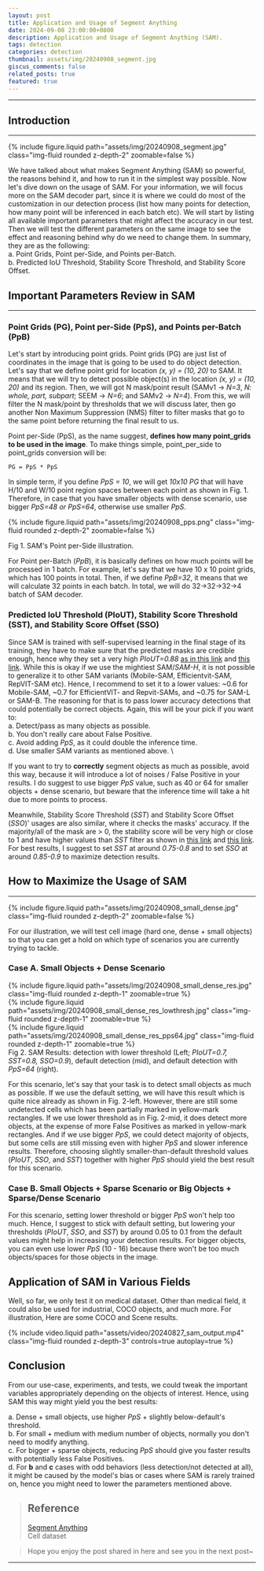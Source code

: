 ```yaml
---
layout: post
title: Application and Usage of Segment Anything
date: 2024-09-08 23:00:00+0800
description: Application and Usage of Segment Anything (SAM).
tags: detection
categories: detection
thumbnail: assets/img/20240908_segment.jpg
giscus_comments: false
related_posts: true
featured: true
---
```


---

## Introduction

---

{% include figure.liquid path="assets/img/20240908_segment.jpg" class="img-fluid rounded z-depth-2" zoomable=false %}

We have talked about what makes Segment Anything (SAM) so powerful, the reasons behind it, and how to run it in the simplest way possible. Now let's dive down on the usage of SAM. For your information, we will focus more on the SAM decoder part, since it is where we could do most of the customization in our detection process (list how many points for detection, how many point will be inferenced in each batch etc). We will start by listing all available important parameters that might affect the accuracy in our test. Then we will test the different parameters on the same image to see the effect and reasoning behind why do we need to change them. In summary, they are as the following: \
a. Point Grids, Point per-Side, and Points per-Batch. \
b. Predicted IoU Threshold, Stability Score Threshold, and Stability Score Offset.

## Important Parameters Review in SAM

---

### Point Grids (PG), Point per-Side (PpS), and Points per-Batch (PpB)

Let's start by introducing point grids. Point grids (PG) are just list of coordinates in the image that is going to be used to do object detection. Let's say that we define point grid for location _(x, y) = (10, 20)_ to SAM. It means that we will try to detect possible object(s) in the location _(x, y) = (10, 20)_ and its region. Then, we will got N mask/point result (SAMv1 -> _N=3_, _N: whole, part, subpart_; SEEM -> _N=6_; and SAMv2 -> _N=4_). From this, we will filter the N mask/point by thresholds that we will discuss later, then go another Non Maximum Suppression (NMS) filter to filter masks that go to the same point before returning the final result to us.

Point per-Side (PpS), as the name suggest, **defines how many point_grids to be used in the image**. To make things simple, point_per_side to point_grids conversion will be:

```
PG = PpS * PpS
```

In simple term, if you define _PpS = 10_, we will get _10x10 PG_ that will have H/10 and W/10 point region spaces between each point as shown in Fig. 1. Therefore, in case that you have smaller objects with dense scenario, use bigger _PpS=48 or PpS=64_, otherwise use smaller _PpS_.

{% include figure.liquid path="assets/img/20240908_pps.png" class="img-fluid rounded z-depth-2" zoomable=false %}

<div class="caption">
    Fig 1. SAM's Point per-Side illustration.
</div>

For Point per-Batch (_PpB_), it is basically defines on how much points will be processed in 1 batch. For example, let's say that we have 10 x 10 point grids, which has 100 points in total. Then, if we define _PpB=32_, it means that we will calculate 32 points in each batch. In total, we will do 32->32->32->4 batch of SAM decoder.

### Predicted IoU Threshold (PIoUT), Stability Score Threshold (SST), and Stability Score Offset (SSO)

Since SAM is trained with self-supervised learning in the final stage of its training, they have to make sure that the predicted masks are credible enough, hence why they set a very high _PIoUT=0.88_ [as in this link](https://github.com/facebookresearch/segment-anything/blob/main/segment_anything/automatic_mask_generator.py#L41) and [this link](https://github.com/facebookresearch/segment-anything/blob/main/segment_anything/automatic_mask_generator.py#L296-L297). While this is okay if we use the mightiest SAM/_SAM-H_, it is not possible to generalize it to other SAM variants (Mobile-SAM, Efficientvit-SAM, RepVIT-SAM etc). Hence, I recommend to set it to a lower values: ~0.6 for Mobile-SAM, ~0.7 for EfficientVIT- and Repvit-SAMs, and ~0.75 for SAM-L or SAM-B. The reasoning for that is to pass lower accuracy detections that could potentially be correct objects. Again, this will be your pick if you want to: \
a. Detect/pass as many objects as possible. \
b. You don't really care about False Positive. \
c. Avoid adding _PpS_, as it could double the inference time. \
d. Use smaller SAM variants as mentioned above. \

If you want to try to **correctly** segment objects as much as possible, avoid this way, because it will introduce a lot of noises / False Positive in your results. I do suggest to use bigger _PpS_ value, such as 40 or 64 for smaller objects + dense scenario, but beware that the inference time will take a hit due to more points to process.

Meanwhile, Stability Score Threshold (_SST_) and Stability Score Offset (_SSO_)' usages are also similar, where it checks the masks' accuracy. If the majority/all of the mask are > 0, the stability score will be very high or close to 1 and have higher values than _SST_ filter as shown in [this link](https://github.com/facebookresearch/segment-anything/blob/main/segment_anything/automatic_mask_generator.py#L300-L305) and [this link](https://github.com/facebookresearch/segment-anything/blob/main/segment_anything/automatic_mask_generator.py#L300-L302). For best results, I suggest to set _SST_ at around _0.75-0.8_ and to set _SSO_ at around _0.85-0.9_ to maximize detection results.

## How to Maximize the Usage of SAM

---

{% include figure.liquid path="assets/img/20240908_small_dense.jpg" class="img-fluid rounded z-depth-2" zoomable=false %}

For our illustration, we will test cell image (hard one, dense + small objects) so that you can get a hold on which type of scenarios you are currently trying to tackle.

### Case A. Small Objects + Dense Scenario

<div class="row mt-3">
    <div class="col-sm mt-3 mt-md-0">
        {% include figure.liquid path="assets/img/20240908_small_dense_res.jpg" class="img-fluid rounded z-depth-1" zoomable=true %}
    </div>
    <div class="col-sm mt-3 mt-md-0">
        {% include figure.liquid path="assets/img/20240908_small_dense_res_lowthresh.jpg" class="img-fluid rounded z-depth-1" zoomable=true %}
    </div>
    <div class="col-sm mt-3 mt-md-0">
        {% include figure.liquid path="assets/img/20240908_small_dense_res_pps64.jpg" class="img-fluid rounded z-depth-1" zoomable=true %}
    </div>
</div>
<div class="caption">
    Fig 2. SAM Results: detection with lower threshold (Left; <i>PIoUT=0.7, SST=0.8, SSO=0.9</i>), default detection (mid), and default detection with <i>PpS=64</i> (right).
</div>

For this scenario, let's say that your task is to detect small objects as much as possible. If we use the default setting, we will have this result which is quite nice already as shown in Fig. 2-left. However, there are still some undetected cells which has been partially marked in yellow-mark rectangles. If we use lower threshold as in Fig. 2-mid, it does detect more objects, at the expense of more False Positives as marked in yellow-mark rectangles. And if we use bigger _PpS_, we could detect majority of objects, but some cells are still missing even with higher _PpS_ and slower inference results. Therefore, choosing slightly smaller-than-default threshold values (_PIoUT_, _SSO_, and _SST_) together with higher _PpS_ should yield the best result for this scenario.

### Case B. Small Objects + Sparse Scenario or Big Objects + Sparse/Dense Scenario

For this scenario, setting lower threshold or bigger _PpS_ won't help too much. Hence, I suggest to stick with default setting, but lowering your thresholds (_PIoUT_, _SSO_, and _SST_) by around 0.05 to 0.1 from the default values might help in increasing your detection results. For bigger objects, you can even use lower _PpS_ (10 - 16) because there won't be too much objects/spaces for those objects in the image.

## Application of SAM in Various Fields

Well, so far, we only test it on medical dataset. Other than medical field, it could also be used for industrial, COCO objects, and much more. For illustration, Here are some COCO and Scene results.

{% include video.liquid path="assets/video/20240827_sam_output.mp4" class="img-fluid rounded z-depth-3" controls=true autoplay=true %}

## Conclusion

From our use-case, experiments, and tests, we could tweak the important variables appropriately depending on the objects of interest. Hence, using SAM this way might yield you the best results:

a. Dense + small objects, use higher _PpS_ + slightly below-default's threshold.\
b. For small + medium with medium number of objects, normally you don't need to modify anything.\
c. For bigger + sparse objects, reducing _PpS_ should give you faster results with potentially less False Positives.\
d. For **b** and **c** cases with odd behaviors (less detection/not detected at all), it might be caused by the model's bias or cases where SAM is rarely trained on, hence you might need to lower the parameters mentioned above.

> ## Reference
>
> [Segment Anything](https://github.com/facebookresearch/segment-anything) \
> Cell dataset

> Hope you enjoy the post shared in here and see you in the next post~

---
